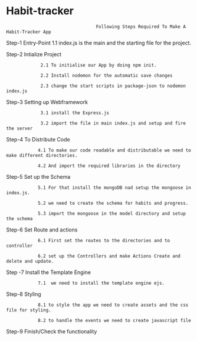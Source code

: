 ﻿# Habit-tracker

                                      Following Steps Required To Make A Habit-Tracker App

Step-1 Entry-Point
                 1.1 index.js is the main and the starting file for the project.

Step-2 Intialize Project

                 2.1 To initialise our App by doing npm init.

                 2.2 Install nodemon for the automatic save changes

                 2.3 change the start scripts in package-json to nodemon index.js

Step-3 Setting up Webframework

                 3.1 install the Express.js

                 3.2 import the file in main index.js and setup and fire the server

Step-4 To Distribute Code

                4.1 To make our code readable and distributable we need to make different directories.

                4.2 And import the required libraries in the directory

Step-5 Set up the Schema 

                5.1 For that install the mongoDB nad setup the mongoose in index.js.

                5.2 we need to create the schema for habits and progress.

                5.3 import the mongoose in the model directory and setup the schema

Step-6 Set Route and actions

                6.1 First set the routes to the directories and to controller
                
                6.2 set up the Controllers and make Actions Create and delete and update.
 
Step -7 Install the Template Engine

                7.1  we need to install the template engine ejs.

Step-8 Styling 

                8.1 to style the app we need to create assets and the css file for styling.

                8.2 to handle the events we need to create javascript file

Step-9 Finish/Check the functionality 






